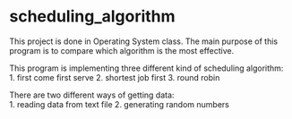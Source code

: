 # scheduling_algorithm

This project is done in Operating System class. The main purpose of this program is to compare which algorithm is the most effective.<br>


This program is implementing three different kind of scheduling algorithm:<br> 1. first come first serve 
                                                                               2. shortest job first
                                                                               3. round robin
                                                                                                                           

There are two different ways of getting data:<br> 1. reading data from text file
                                                  2. generating random numbers
                                              
